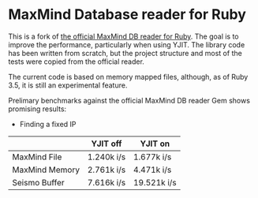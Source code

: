 MaxMind Database reader for Ruby
======================================================================

This is a fork of [the official MaxMind DB reader for Ruby](
https://github.com/maxmind/MaxMind-DB-Reader-ruby).
The goal is to improve the performance, particularly when using YJIT.
The library code has been written from scratch,
but the project structure and most of the tests were copied from the official
reader.

The current code is based on memory mapped files,
although, as of Ruby 3.5, it is still an experimental feature.

Prelimary benchmarks against the official MaxMind DB reader Gem shows
promising results:

- Finding a fixed IP

| | YJIT off | YJIT on |
|-|-|-|
|MaxMind File| 1.240k i/s | 1.677k i/s |
|MaxMind Memory| 2.761k i/s | 4.471k i/s |
|Seismo Buffer| 7.616k i/s | 19.521k i/s |

